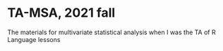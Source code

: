# TA-MSA, 2021 fall
The materials for multivariate statistical analysis when I was the TA of R Language lessons
